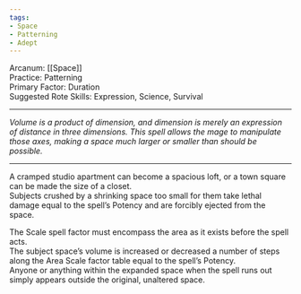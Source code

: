 ```yaml
---
tags:
- Space
- Patterning
- Adept
---
```


Arcanum: [[Space]]\
Practice: Patterning\
Primary Factor: Duration\
Suggested Rote Skills: Expression, Science, Survival

---

_Volume is a product of dimension, and dimension is merely an expression of distance in three dimensions. This spell allows the mage to manipulate those axes, making a space much larger or smaller than should be possible._

---

A cramped studio apartment can become a spacious loft, or a town square can be made the size of a closet.\
Subjects crushed by a shrinking space too small for them take lethal damage equal to the spell’s Potency and are forcibly ejected from the space.

The Scale spell factor must encompass the area as it exists before the spell acts.\
The subject space’s volume is increased or decreased a number of steps along the Area Scale factor table equal to the spell’s Potency.\
Anyone or anything within the expanded space when the spell runs out simply appears outside the original, unaltered space.